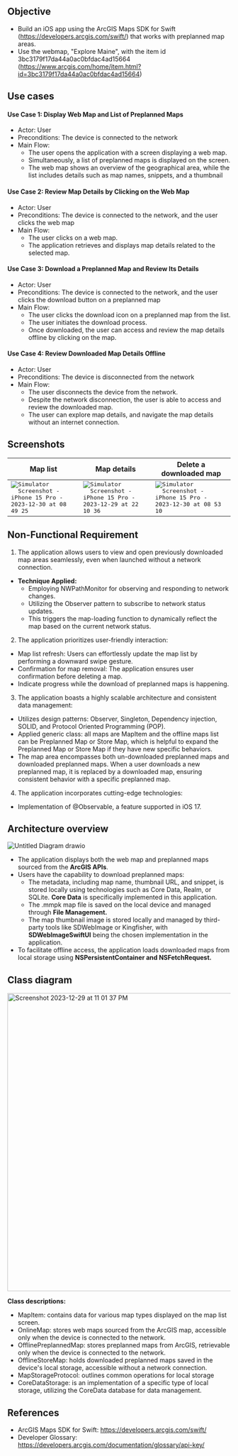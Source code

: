 ## Objective 
* Build an iOS app using the ArcGIS Maps SDK for Swift (https://developers.arcgis.com/swift/) that works with preplanned map areas.
* Use the webmap, "Explore Maine", with the item id 3bc3179f17da44a0ac0bfdac4ad15664 (https://www.arcgis.com/home/item.html?id=3bc3179f17da44a0ac0bfdac4ad15664)

## Use cases
#### Use Case 1: Display Web Map and List of Preplanned Maps
* Actor: User
* Preconditions: The device is connected to the network
* Main Flow:
  * The user opens the application with a screen displaying a web map.
  * Simultaneously, a list of preplanned maps is displayed on the screen.
  * The web map shows an overview of the geographical area, while the list includes details such as map names, snippets, and a thumbnail
#### Use Case 2: Review Map Details by Clicking on the Web Map
* Actor: User
* Preconditions: The device is connected to the network, and the user clicks the web map
* Main Flow:
  * The user clicks on a web map.
  * The application retrieves and displays map details related to the selected map.
#### Use Case 3: Download a Preplanned Map and Review Its Details
* Actor: User
* Preconditions: The device is connected to the network, and the user clicks the download button on a preplanned map
* Main Flow:
  * The user clicks the download icon on a preplanned map from the list.
  * The user initiates the download process.
  * Once downloaded, the user can access and review the map details offline by clicking on the map.
#### Use Case 4: Review Downloaded Map Details Offline
* Actor: User
* Preconditions: The device is disconnected from the network
* Main Flow:
  * The user disconnects the device from the network.
  * Despite the network disconnection, the user is able to access and review the downloaded map.
  * The user can explore map details, and navigate the map details without an internet connection.
## Screenshots
| Map list | Map details | Delete a downloaded map |
|----------|----------|----------|
| <kbd>![Simulator Screenshot - iPhone 15 Pro - 2023-12-30 at 08 49 25](https://github.com/salmdoo/ExploreArcGIS/assets/118146780/cf957b19-c18a-4b2a-801d-59d65bffa679)</kbd>|<kbd> ![Simulator Screenshot - iPhone 15 Pro - 2023-12-29 at 22 10 36](https://github.com/salmdoo/ExploreArcGIS/assets/118146780/992a255f-4772-4bf3-8345-df272260641b)</kbd> | <kbd> ![Simulator Screenshot - iPhone 15 Pro - 2023-12-30 at 08 53 10](https://github.com/salmdoo/ExploreArcGIS/assets/118146780/65d20138-b227-4cb1-aade-6e8ae84c2f48) </kbd>|

## Non-Functional Requirement
1. The application allows users to view and open previously downloaded map areas seamlessly, even when launched without a network connection.
* **Technique Applied:**
  * Employing NWPathMonitor for observing and responding to network changes.
  * Utilizing the Observer pattern to subscribe to network status updates.
  * This triggers the map-loading function to dynamically reflect the map based on the current network status.
2. The application prioritizes user-friendly interaction:
* Map list refresh: Users can effortlessly update the map list by performing a downward swipe gesture.
* Confirmation for map removal: The application ensures user confirmation before deleting a map.
* Indicate progress while the download of preplanned maps is happening. 
3. The application boasts a highly scalable architecture and consistent data management:
* Utilizes design patterns: Observer, Singleton, Dependency injection, SOLID, and Protocol Oriented Programming (POP).
* Applied generic class: all maps are MapItem and the offline maps list can be Preplanned Map or Store Map, which is helpful to expand the Preplanned Map or Store Map if they have new specific behaviors.
* The map area encompasses both un-downloaded preplanned maps and downloaded preplanned maps. When a user downloads a new preplanned map, it is replaced by a downloaded map, ensuring consistent behavior with a specific preplanned map.
4. The application incorporates cutting-edge technologies:
* Implementation of @Observable, a feature supported in iOS 17. 


## Architecture overview
![Untitled Diagram drawio](https://github.com/salmdoo/ExploreArcGIS/assets/118146780/5dbcd631-6cc9-47fa-87d1-6fad00ce5183)
* The application displays both the web map and preplanned maps sourced from the **ArcGIS APIs**.
* Users have the capability to download preplanned maps:
  * The metadata, including map name, thumbnail URL, and snippet, is stored locally using technologies such as Core Data, Realm, or SQLite. **Core Data** is specifically implemented in this application.
  * The .mmpk map file is saved on the local device and managed through **File Management.**
  * The map thumbnail image is stored locally and managed by third-party tools like SDWebImage or Kingfisher, with **SDWebImageSwiftUI** being the chosen implementation in the application.
* To facilitate offline access, the application loads downloaded maps from local storage using **NSPersistentContainer and NSFetchRequest.**

## Class diagram
 <img width="672" alt="Screenshot 2023-12-29 at 11 01 37 PM" src="https://github.com/salmdoo/ExploreArcGIS/assets/118146780/2306c4f0-c8c1-4732-a80a-8017c01b645f">

**Class descriptions:**
* MapItem: contains data for various map types displayed on the map list screen.
* OnlineMap: stores web maps sourced from the ArcGIS map, accessible only when the device is connected to the network.
* OfflinePreplannedMap: stores preplanned maps from ArcGIS, retrievable only when the device is connected to the network.
* OfflineStoreMap: holds downloaded preplanned maps saved in the device's local storage, accessible without a network connection.
* MapStorageProtocol: outlines common operations for local storage
* CoreDataStorage: is an implementation of a specific type of local storage, utilizing the CoreData database for data management.

## References
* ArcGIS Maps SDK for Swift: https://developers.arcgis.com/swift/
* Developer Glossary: https://developers.arcgis.com/documentation/glossary/api-key/

